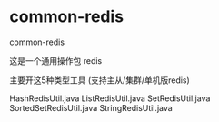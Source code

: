 # common-redis
common-redis

这是一个通用操作包 redis


主要开这5种类型工具 (支持主从/集群/单机版redis)

HashRedisUtil.java
ListRedisUtil.java
SetRedisUtil.java
SortedSetRedisUtil.java
StringRedisUtil.java